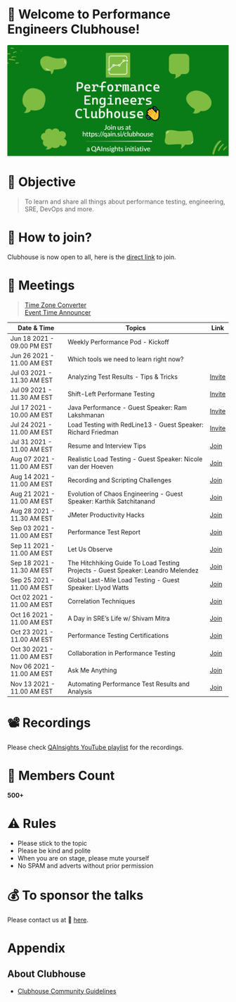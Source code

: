# 👋 Welcome to Performance Engineers Clubhouse!

<p align="center">
    <img src="./resources/banner.jpeg" alt="alternate text">
</p>

# 🎯 Objective

> To learn and share all things about performance testing, engineering, SRE, DevOps and more.

# 🤝 How to join?

Clubhouse is now open to all, here is the [direct link](https://www.clubhouse.com/club/performance-engineers) to join.

# 📲 Meetings

> [Time Zone Converter](https://www.worldtimebuddy.com)  
> [Event Time Announcer](https://www.timeanddate.com/worldclock/fixedtime.html?msg=Performance+Engineers+Clubhouse+Meet&iso=20210904T11&p1=414&ah=1&am=30)

|Date & Time | Topics | Link |
|--|--|--|
| Jun 18 2021 - 09.00 PM EST | Weekly Performance Pod - Kickoff | |
| Jun 26 2021 - 11.00 AM EST | Which tools we need to learn right now? | |
| Jul 03 2021 - 11.30 AM EST | Analyzing Test Results - Tips & Tricks | [Invite](https://www.clubhouse.com/event/P9K7NgLA) |
| Jul 09 2021 - 11.30 AM EST | Shift-Left Performane Testing  | [Invite](https://www.clubhouse.com/join/performance-engineers/dUkV1zI0/MRDp8LVE) |
| Jul 17 2021 - 10.00 AM EST | Java Performance - Guest Speaker: Ram Lakshmanan  | [Invite](https://www.clubhouse.com/join/performance-engineers/rPsHTge0/xB0Kj016) |
| Jul 24 2021 - 11.00 AM EST | Load Testing with RedLine13 - Guest Speaker: Richard Friedman  | [Invite](https://www.clubhouse.com/event/xp1v57rj) |
| Jul 31 2021 - 11.00 AM EST | Resume and Interview Tips  | [Join](https://www.clubhouse.com/join/performance-engineers/hHzngkSY/xlj3E19L) |
| Aug 07 2021 - 11.00 AM EST | Realistic Load Testing - Guest Speaker: Nicole van der Hoeven  | [Join](https://www.clubhouse.com/join/performance-engineers/guivekjO/m2j1DzDq) |
| Aug 14 2021 - 11.00 AM EST | Recording and Scripting Challenges  | [Join](https://www.clubhouse.com/join/performance-engineers/H10OB0zQ/PY4Y3AdO) |
| Aug 21 2021 - 11.00 AM EST | Evolution of Chaos Engineering - Guest Speaker: Karthik Satchitanand  | [Join](https://www.clubhouse.com/join/performance-engineers/mVMWveXd/xpXlkNLq) |
| Aug 28 2021 - 11.30 AM EST | JMeter Productivity Hacks  | [Join](https://www.clubhouse.com/join/performance-engineers/hJoe3lox/myw40NBe) |
| Sep 03 2021 - 11.00 AM EST | Performance Test Report  | [Join](https://www.clubhouse.com/join/performance-engineers/utGzTx9E/xpXWZ79L) |
| Sep 11 2021 - 11.00 AM EST | Let Us Observe  | [Join](https://www.clubhouse.com/join/performance-engineers/RFkjwB6z/mgjA8L2M) |
| Sep 18 2021 - 11.30 AM EST | The Hitchhiking Guide To Load Testing Projects - Guest Speaker: Leandro Melendez  | [Join](https://www.clubhouse.com/join/performance-engineers/wPfHP4tv/m3Yn8oRk) |
| Sep 25 2021 - 11.00 AM EST | Global Last-Mile Load Testing - Guest Speaker: Llyod Watts  | [Join](https://www.clubhouse.com/join/performance-engineers/nFYKMqmr/xVKOO1J0) |
| Oct 02 2021 - 11.00 AM EST | Correlation Techniques  | [Join](https://www.clubhouse.com/join/performance-engineers/igWLec05/PD9knNYo) |
| Oct 16 2021 - 11.00 AM EST | A Day in SRE’s Life w/ Shivam Mitra | [Join](https://www.clubhouse.com/join/performance-engineers/F9OteAPu/mgnywAK2) |
| Oct 23 2021 - 11.00 AM EST | Performance Testing Certifications | [Join](https://www.clubhouse.com/event/MEA3JA0p) |
| Oct 30 2021 - 11.00 AM EST | Collaboration in Performance Testing | [Join](https://www.clubhouse.com/event/mJo5Xdan) |
| Nov 06 2021 - 11.00 AM EST | Ask Me Anything | [Join](#) |
| Nov 13 2021 - 11.00 AM EST | Automating Performance Test Results and Analysis | [Join](https://www.clubhouse.com/event/MdAdn967) |


# 📽 Recordings

Please check [QAInsights YouTube playlist](https://youtube.com/playlist?list=PLJ9A48W0kpRJeKrDiNyFpUUlazU_aiPWM) for the recordings.

# 👥 Members Count

**500+**

# ⚠ Rules

* Please stick to the topic
* Please be kind and polite
* When you are on stage, please mute yourself
* No SPAM and adverts without prior permission

# 💰 To sponsor the talks

Please contact us at 📩 [here](mailto:contact@qainsights.com).

# Appendix

## About Clubhouse

* [Clubhouse Community Guidelines](https://www.notion.so/Community-Guidelines-461a6860abda41649e17c34dc1dd4b5f)
